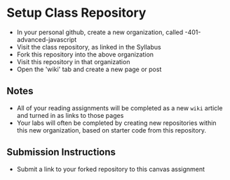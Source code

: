 # Setup Class Repository

- In your personal github, create a new organization, called <yourname>-401-advanced-javascript
- Visit the class repository, as linked in the Syllabus
- Fork this repository into the above organization
- Visit this repository in that organization
- Open the 'wiki' tab and create a new page or post

## Notes

- All of your reading assignments will be completed as a new `wiki` article and turned in as links to those pages
- Your labs will often be completed by creating new repositories within this new organization, based on starter code from this repository.

## Submission Instructions
- Submit a link to your forked repository to this canvas assignment
